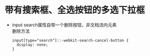 # 带有搜索框、全选按钮的多选下拉框
+ input search属性自带一个删除按钮，非文档流内元素  
  删除方法
  ```
  input[type="search"]::-webkit-search-cancel-button {
    display: none;
  }
  ```

